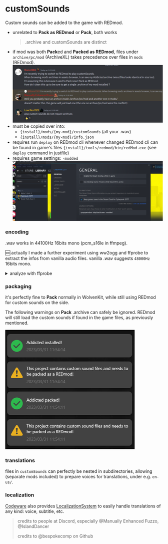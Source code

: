 # customSounds

Custom sounds can be added to the game with REDmod.

- unrelated to **Pack as REDmod** or **Pack**, both works
  > .archive and customSounds are distinct
- if mod was both **Pack**ed and **Packed as REDmod**,
  files under `archive/pc/mod` (ArchiveXL) takes precedence over files in `mods` (REDmod).
  ![duplicate .archive files](pictures/wk-duplicate-archives.png)
- must be copied over into:
  - `{install}/mods/{my-mod}/customSounds` (all your .wav)
  - `{install}/mods/{my-mod}/info.json`
- requires run `deploy` on REDmod cli whenever changed
  REDmod cli can be found in game's files `{install}/tools/redmod/bin/redMod.exe`
  (see `deploy` command in justfile)
- requires game settings: `-modded`
  ![Steam game settings](pictures/steam-settings.png)

### encoding

.wav works in 44100Hz 16bits mono (pcm_s16le in ffmpeg).

🆕 actually I made a further experiment using ww2ogg and ffprobe to extract the infos from vanilla audio files.
vanilla .wav suggests `48000Hz` 16bits mono.

<details><summary>analyze with ffprobe</summary>

```sh
$ just analyze C:\\Development\\modding-cyberpunk\\4ddicted\\archive\\source\\archive\\base\\localization\\common\\vo\\civ_mid_m_85_mex_30_mt_vista_del_rey_f_1ed3f72f92559000.wem

ffprobe -i 'C:\Development\modding-cyberpunk\4ddicted\archive\source\archive\base\localization\common\vo\civ_mid_m_85_mex_30_mt_vista_del_rey_f_1ed3f72f92559000.wem' -show_format

ffprobe version 6.0-essentials_build-www.gyan.dev Copyright (c) 2007-2023 the FFmpeg developers
  built with gcc 12.2.0 (Rev10, Built by MSYS2 project)
  configuration: --enable-gpl --enable-version3 --enable-static --disable-w32threads --disable-autodetect --enable-fontconfig --enable-iconv --enable-gnutls --enable-libxml2 --enable-gmp --enable-lzma --enable-zlib --enable-libsrt --enable-libssh --enable-libzmq --enable-avisynth --enable-sdl2 --enable-libwebp --enable-libx264 --enable-libx265 --enable-libxvid --enable-libaom --enable-libopenjpeg --enable-libvpx --enable-libass --enable-libfreetype --enable-libfribidi --enable-libvidstab --enable-libvmaf --enable-libzimg --enable-amf --enable-cuda-llvm --enable-cuvid --enable-ffnvcodec --enable-nvdec --enable-nvenc --enable-d3d11va --enable-dxva2 --enable-libmfx --enable-libgme --enable-libopenmpt --enable-libopencore-amrwb --enable-libmp3lame --enable-libtheora --enable-libvo-amrwbenc --enable-libgsm --enable-libopencore-amrnb --enable-libopus --enable-libspeex --enable-libvorbis --enable-librubberband
  libavutil      58.  2.100 / 58.  2.100
  libavcodec     60.  3.100 / 60.  3.100
  libavformat    60.  3.100 / 60.  3.100
  libavdevice    60.  1.100 / 60.  1.100
  libavfilter     9.  3.100 /  9.  3.100
  libswscale      7.  1.100 /  7.  1.100
  libswresample   4. 10.100 /  4. 10.100
  libpostproc    57.  1.100 / 57.  1.100

[wav @ 0000023cb642ebc0] Estimating duration from bitrate, this may be inaccurate
[wav @ 0000023cb642ebc0] Could not find codec parameters for stream 0 (Audio: none ([255][255][0][0] / 0xFFFF), 48000 Hz, 
1 channels, 103 kb/s): unknown codec
Consider increasing the value for the 'analyzeduration' (0) and 'probesize' (5000000) options
Input #0, wav, from 'C:\Development\modding-cyberpunk\4ddicted\archive\source\archive\base\localization\common\vo\civ_mid_m_85_mex_30_mt_vista_del_rey_f_1ed3f72f92559000.wem':
  Duration: 00:00:05.94, bitrate: 103 kb/s
  Stream #0:0: Audio: none ([255][255][0][0] / 0xFFFF), 48000 Hz, 1 channels, 103 kb/s
Unsupported codec with id 0 for input stream 0
[FORMAT]
filename=C:\Development\modding-cyberpunk\4ddicted\archive\source\archive\base\localization\common\vo\civ_mid_m_85_mex_30_mt_vista_del_rey_f_1ed3f72f92559000.wem
nb_streams=1
nb_programs=0
format_name=wav
format_long_name=WAV / WAVE (Waveform Audio)
start_time=N/A
duration=5.937938
size=76925
bit_rate=103638
probe_score=99
[/FORMAT]
```

</details>

### packaging

it's perfectly fine to **Pack** normally in WolvenKit,
while still using REDmod for custom sounds on the side.

The following warnings on **Pack** .archive can safely be ignored. REDmod will still load the custom sounds if found in the game files, as previously mentioned.

![WK warning to custom sounds](pictures/wk-warnings-redmod.png)

### translations

files in `customSounds` can perfectly be nested in subdirectories,
allowing (separate mods included) to prepare voices for translations,
under e.g. `en-us/`.

### localization

[Codeware](https://github.com/psiberx/cp2077-codeware) also provides
[LocalizationSystem](https://github.com/psiberx/cp2077-codeware/wiki/Localization-System)
to easily handle translations of any kind: voice, subtitle, etc. 

> credits to people at Discord, especially @Manually Enhanced Fuzzo, @IslandDancer
>
> credits to @bespokecomp on Github
